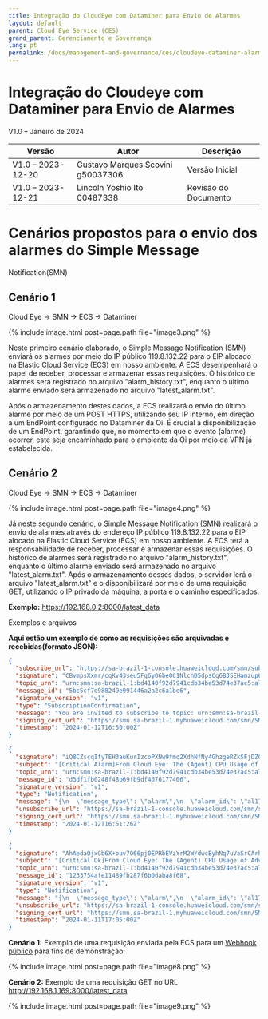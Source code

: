 ```yaml
---
title: Integração do CloudEye com Dataminer para Envio de Alarmes
layout: default
parent: Cloud Eye Service (CES)
grand_parent: Gerenciamento e Governança
lang: pt
permalink: /docs/management-and-governance/ces/cloudeye-dataminer-alarm-integration
---
```


# Integração do Cloudeye com Dataminer para Envio de Alarmes

V1.0 – Janeiro de 2024

| **Versão**        | **Autor**                             | **Descrição**        |
| ----------------- | ------------------------              | -------------------- |
| V1.0 – 2023-12-20 | Gustavo Marques Scovini g50037306     | Versão Inicial       |
| V1.0 – 2023-12-21 | Lincoln Yoshio Ito 00487338           | Revisão do Documento |

# Cenários propostos para o envio dos alarmes do Simple Message
Notification(SMN)

## Cenário 1

Cloud Eye -> SMN -> ECS -> Dataminer

{% include image.html post=page.path file="image3.png" %}

Neste primeiro cenário elaborado, o Simple Message Notification (SMN)
enviará os alarmes por meio do IP público 119.8.132.22 para o EIP
alocado na Elastic Cloud Service (ECS) em nosso ambiente. A ECS
desempenhará o papel de receber, processar e armazenar essas
requisições. O histórico de alarmes será registrado no arquivo
"alarm_history.txt", enquanto o último alarme enviado será armazenado no
arquivo "latest_alarm.txt".

Após o armazenamento destes dados, a ECS realizará o envio do último
alarme por meio de um POST HTTPS, utilizando seu IP interno, em direção
a um EndPoint configurado no Dataminer da Oi. É crucial a
disponibilização de um EndPoint, garantindo que, no momento em que o
evento (alarme) ocorrer, este seja encaminhado para o ambiente da Oi por
meio da VPN já estabelecida.

## Cenário 2

Cloud Eye -> SMN -> ECS -> Dataminer

{% include image.html post=page.path file="image4.png" %}

Já neste segundo cenário, o Simple Message Notification (SMN) realizará
o envio de alarmes através do endereço IP público 119.8.132.22 para o
EIP alocado na Elastic Cloud Service (ECS) em nosso ambiente. A ECS terá
a responsabilidade de receber, processar e armazenar essas requisições.
O histórico de alarmes será registrado no arquivo "alarm_history.txt",
enquanto o último alarme enviado será armazenado no arquivo
"latest_alarm.txt". Após o armazenamento desses dados, o servidor lerá o
arquivo "latest_alarm.txt" e o disponibilizará por meio de uma
requisição GET, utilizando o IP privado da máquina, a porta e o caminho
especificados.

**Exemplo:** https://192.168.0.2:8000/latest_data

Exemplos e arquivos

**Aqui estão um exemplo de como as requisições são arquivadas e recebidas(formato JSON):**

```json
{
  "subscribe_url": "https://sa-brazil-1-console.huaweicloud.com/smn/subscription/confirm?token=bd4140f92d7941cdb34be53d74e37ac5e385f782ddea40049a8a7c80220dd8bff3d79d09478741ba9f3bf9798914312f4716a4a2ce6f46ad8e2809b1c907cfc1&topic_urn=urn:smn:sa-brazil-1:bd4140f92d7941cdb34be53d74e37ac5:alarm-testing&region=sa-brazil-1&region_id=sa-brazil-1",
  "signature": "CBvmpsXxmr/cqKv43seu5Fg6yO6be0C1NlchD5dpsCg6BJSEHamzup6bKA9U+C0WHDFGb2a+ZaHUkqZQY8iR1HFPcizCne7sMn+LqOyyoMFF1+PtCU/g3rLYyDGVPEI2BjzYPRo6ijNOVAEPTneh+hvx5/4dIca7Lj96/+RbuJCzEuifXPIXf8ljr7KsAjG9R4N9lSU97tZR573b3Yftm4y1xBTV+7NCfndXXFJTPObqYfix7wTn5STQdTMjFQZv9jLDPRjbFpsN2JJ1/Y5tFTdv74uIMRz85+VRBeTyzE/yzvSKBiEFAHgLQLQhm0dP5c6rImbbk2d62FBGvoqQ0w==",
  "topic_urn": "urn:smn:sa-brazil-1:bd4140f92d7941cdb34be53d74e37ac5:alarm-testing",
  "message_id": "5bc5cf7e988249e991446a2a2c6a1be6",
  "signature_version": "v1",
  "type": "SubscriptionConfirmation",
  "message": "You are invited to subscribe to topic: urn:smn:sa-brazil-1:bd4140f92d7941cdb34be53d74e37ac5:alarm-testing. To confirm this subscription, please visit the subscribe_url included in this message. The subscribe_url is valid only within 48 hours.",
  "signing_cert_url": "https://smn.sa-brazil-1.myhuaweicloud.com/smn/SMN_sa-brazil-1_439574c9504b45589a008b0d718fad99.pem",
  "timestamp": "2024-01-12T16:50:00Z"
}
```

```json
{
  "signature": "iQ8CZscqIfyTEH3auKurIzcoPXNw9fmq2XdhNfNy4GhzgeRZkSFjDZ0w+noDtHX55zOQLidvSjnXADgE6teFwvecjF9WG/0+UEJLIQF2X4itzHdlmFw8sWqTTAOvLUB9fZIgv57F+ustoAIJuN1b9qydCqvO85qMhCiLrcuf4GbciYYO86vjPzSP2K/TQuoKDJnS1yOA2/jQ7sZHNENF1cODiFYLnAqf05XImmiAePkDdqnW9S7qEUTcKQcwi821SRiyUpUFL75QTR6fDqH9ctymS2va0t/+UOD7HJ0xlaSWCT2vrOYqlnr69BvGWZk5ciaNda/Sb4p1ad37NGou/Q==",
  "subject": "[Critical Alarm]From Cloud Eye: The (Agent) CPU Usage of Advanced Monitoring-ECSs \"ecs-alarms\" has triggered an alarm.",
  "topic_urn": "urn:smn:sa-brazil-1:bd4140f92d7941cdb34be53d74e37ac5:alarm-testing",
  "message_id": "d3df1fb0248f48b69fb9df4676177406",
  "signature_version": "v1",
  "type": "Notification",
  "message": "{\n  \"message_type\": \"alarm\",\n  \"alarm_id\": \"al1704475580412b2a4lnr3W\",\n  \"alarm_name\": \"alarm-shop\",\n  \"alarm_status\": \"alarm\",\n  \"time\": 1705078276006,\n  \"namespace\": \"AGT.ECS\",\n  \"metric_name\": \"cpu_usage\",\n  \"dimension\": \"instance_id:ed5e8d39-9301-45ea-b11d-6ece27a09e17\",\n  \"period\": 1,\n  \"filter\": \"Raw data\",\n  \"comparison_operator\": \"\\u003e=\",\n  \"value\": 80,\n  \"unit\": \"%\",\n  \"count\": 1,\n  \"alarmValue\": [\n    {\n      \"time\": 1705078260000,\n      \"value\": 97.08\n    }\n  ],\n  \"sms_content\": \"[LA-Sao Paulo1][Critical Alarm]Dear hwstaff_intl_50037306: The (Agent) CPU Usage of Advanced Monitoring-ECSs \\\"ecs-alarms\\\" (Private IP Address: 192.168.1.130, Public IP Address: 119.8.138.180, ID: ed5e8d39-9301-45ea-b11d-6ece27a09e17),  Raw data \\u003e= 80% for 1 consecutive periods,\\nCurrent Data: 97.08%,\\nat 01 12, 2024 13:51:16 GMT-03:00 triggered an alarm,Alarm Rule Name: alarm-shop, You can log in to the Cloud Eye console to view details.\",\n  \"default_content\": \"[LA-Sao Paulo1][Critical Alarm]Dear hwstaff_intl_50037306: The (Agent) CPU Usage of Advanced Monitoring-ECSs \\\"ecs-alarms\\\" (Private IP Address: 192.168.1.130, Public IP Address: 119.8.138.180, ID: ed5e8d39-9301-45ea-b11d-6ece27a09e17),  Raw data \\u003e= 80% for 1 consecutive periods,\\nCurrent Data: 97.08%,\\nat 01 12, 2024 13:51:16 GMT-03:00 triggered an alarm,Alarm Rule Name: alarm-shop, You can log in to the Cloud Eye console to view details.\",\n  \"template_variable\": {\n    \"AccountName\": \"hwstaff_intl_50037306\",\n    \"Namespace\": \"Advanced Monitoring\",\n    \"DimensionName\": \"ECSs\",\n    \"ResourceName\": \"ecs-alarms\",\n    \"MetricName\": \"(Agent) CPU Usage\",\n    \"IsAlarm\": true,\n    \"IsCycleTrigger\": false,\n    \"AlarmLevel\": \"Critical\",\n    \"Region\": \"LA-Sao Paulo1\",\n    \"ResourceId\": \"ed5e8d39-9301-45ea-b11d-6ece27a09e17\",\n    \"PrivateIp\": \"192.168.1.130\",\n    \"PublicIp\": \"119.8.138.180\",\n    \"AlarmRule\": \"\",\n    \"CurrentData\": \"97.08%\",\n    \"CurrentDatas\": [],\n    \"AlarmTime\": \"01 12, 2024 13:51:16 GMT-03:00\",\n    \"DataPoint\": {\n      \"01 12, 2024 13:51:00 GMT-03:00\": \"97.08%\"\n    },\n    \"DataPointTime\": [\n      \"01 12, 2024 13:51:00 GMT-03:00\"\n    ],\n    \"AlarmRuleName\": \"alarm-shop\",\n    \"AlarmId\": \"al1704475580412b2a4lnr3W\",\n    \"AlarmDesc\": \"\",\n    \"MonitoringRange\": \"All resources\",\n    \"IsOriginalValue\": true,\n    \"Period\": \"\",\n    \"Filter\": \"Raw data\",\n    \"ComparisonOperator\": \"\\u003e=\",\n    \"Value\": \"80%\",\n    \"Unit\": \"%\",\n    \"Count\": 1,\n    \"EventContent\": \"\",\n    \"Link\": \"https://console.huaweicloud.com/ces/?region=sa-brazil-1#/alarm/histories?alarmId=al1704475580412b2a4lnr3W\\u0026resourceId=ed5e8d39-9301-45ea-b11d-6ece27a09e17\",\n    \"IsIEC\": false,\n    \"IsAgentEvent\": false,\n    \"IngressMaxBandwidthPerSec\": \"\",\n    \"EgressMaxBandwidthPerSec\": \"\",\n    \"WWN\": \"\",\n    \"BDF\": \"\",\n    \"TriggerInfos\": [],\n    \"AlarmPolicies\": []\n  }\n}",
  "unsubscribe_url": "https://sa-brazil-1-console.huaweicloud.com/smn/subscription/unsubscribe?region=sa-brazil-1&region_id=sa-brazil-1&subscription_urn=urn:smn:sa-brazil-1:bd4140f92d7941cdb34be53d74e37ac5:alarm-testing:df299ea12128487aa2ad22e3f0576d0b",
  "signing_cert_url": "https://smn.sa-brazil-1.myhuaweicloud.com/smn/SMN_sa-brazil-1_439574c9504b45589a008b0d718fad99.pem",
  "timestamp": "2024-01-12T16:51:26Z"
}
```

```json
{
  "signature": "AhAedaOjxGb6X+ouv7O66pj0EPRbEVzYrM2W/dwcByhNq7uVaSrCArhv3TdKGzVp7JwfH7Yn4bvFo2C1FLGOWmzdhW1hnPZy5TrnjLuCyN+upZIAaF9ROxEa9TUWXkfqHChvIZa6EbQj9uycOEHUpdyOeDqZIoTZ14wvP7thRLZ3o0cRy1lcUyGEDkViViFVYN2ItRVfEDyC3Yc/IpEbhcmhiCUWh0nzsCWhKLxOhTZsqgc2NrrhvKzvsGaSTevsAxspSbu5t1jt9K837/9SmLI6InSQLwnxhg+c0tKJR5hZ/lQq5MRPMXHa1bspyIj8lnafJGvCvTk8KpuCxVoh7A==",
  "subject": "[Critical Ok]From Cloud Eye: The (Agent) CPU Usage of Advanced Monitoring-ECSs \"ecs-gpt\" has changed to OK from Alarm.",
  "topic_urn": "urn:smn:sa-brazil-1:bd4140f92d7941cdb34be53d74e37ac5:alarm-testing",
  "message_id": "1233754afe11489fb287f6b0daba8f68",
  "signature_version": "v1",
  "type": "Notification",
  "message": "{\n  \"message_type\": \"alarm\",\n  \"alarm_id\": \"al1704475580412b2a4lnr3W\",\n  \"alarm_name\": \"alarm-shop\",\n  \"alarm_status\": \"ok\",\n  \"time\": 1704992690581,\n  \"namespace\": \"AGT.ECS\",\n  \"metric_name\": \"cpu_usage\",\n  \"dimension\": \"instance_id:69cd8177-e857-4317-9081-02c11760ab11\",\n  \"period\": 1,\n  \"filter\": \"Raw data\",\n  \"comparison_operator\": \"\\u003e=\",\n  \"value\": 80,\n  \"unit\": \"%\",\n  \"count\": 1,\n  \"alarmValue\": [\n    {\n      \"time\": 1704992640000,\n      \"value\": 0.3\n    }\n  ],\n  \"sms_content\": \"[LA-Sao Paulo1][Critical Ok]Dear hwstaff_intl_50037306: The (Agent) CPU Usage of Advanced Monitoring-ECSs \\\"ecs-gpt\\\" (Private IP Address: 172.16.1.143, Public IP Address: 119.8.143.21, ID: 69cd8177-e857-4317-9081-02c11760ab11), \\nCurrent Data: 0.30%,\\nat 01 11, 2024 14:04:50 GMT-03:00 changed to OK from Alarm,Alarm Rule Name: alarm-shop, You can log in to the Cloud Eye console to view details.\",\n  \"default_content\": \"[LA-Sao Paulo1][Critical Ok]Dear hwstaff_intl_50037306: The (Agent) CPU Usage of Advanced Monitoring-ECSs \\\"ecs-gpt\\\" (Private IP Address: 172.16.1.143, Public IP Address: 119.8.143.21, ID: 69cd8177-e857-4317-9081-02c11760ab11), \\nCurrent Data: 0.30%,\\nat 01 11, 2024 14:04:50 GMT-03:00 changed to OK from Alarm,Alarm Rule Name: alarm-shop, You can log in to the Cloud Eye console to view details.\",\n  \"template_variable\": {\n    \"AccountName\": \"hwstaff_intl_50037306\",\n    \"Namespace\": \"Advanced Monitoring\",\n    \"DimensionName\": \"ECSs\",\n    \"ResourceName\": \"ecs-gpt\",\n    \"MetricName\": \"(Agent) CPU Usage\",\n    \"IsAlarm\": false,\n    \"IsCycleTrigger\": false,\n    \"AlarmLevel\": \"Critical\",\n    \"Region\": \"LA-Sao Paulo1\",\n    \"ResourceId\": \"69cd8177-e857-4317-9081-02c11760ab11\",\n    \"PrivateIp\": \"172.16.1.143\",\n    \"PublicIp\": \"119.8.143.21\",\n    \"AlarmRule\": \"\",\n    \"CurrentData\": \"0.30%\",\n    \"CurrentDatas\": [],\n    \"AlarmTime\": \"01 11, 2024 14:04:50 GMT-03:00\",\n    \"DataPoint\": {\n      \"01 11, 2024 14:04:00 GMT-03:00\": \"0.30%\"\n    },\n    \"DataPointTime\": [\n      \"01 11, 2024 14:04:00 GMT-03:00\"\n    ],\n    \"AlarmRuleName\": \"alarm-shop\",\n    \"AlarmId\": \"al1704475580412b2a4lnr3W\",\n    \"AlarmDesc\": \"\",\n    \"MonitoringRange\": \"All resources\",\n    \"IsOriginalValue\": true,\n    \"Period\": \"\",\n    \"Filter\": \"Raw data\",\n    \"ComparisonOperator\": \"\\u003e=\",\n    \"Value\": \"80%\",\n    \"Unit\": \"%\",\n    \"Count\": 1,\n    \"EventContent\": \"\",\n    \"Link\": \"https://console.huaweicloud.com/ces/?region=sa-brazil-1#/alarm/histories?alarmId=al1704475580412b2a4lnr3W\\u0026resourceId=69cd8177-e857-4317-9081-02c11760ab11\",\n    \"IsIEC\": false,\n    \"IsAgentEvent\": false,\n    \"IngressMaxBandwidthPerSec\": \"\",\n    \"EgressMaxBandwidthPerSec\": \"\",\n    \"WWN\": \"\",\n    \"BDF\": \"\",\n    \"TriggerInfos\": [],\n    \"AlarmPolicies\": []\n  }\n}",
  "unsubscribe_url": "https://sa-brazil-1-console.huaweicloud.com/smn/subscription/unsubscribe?region=sa-brazil-1&region_id=sa-brazil-1&subscription_urn=urn:smn:sa-brazil-1:bd4140f92d7941cdb34be53d74e37ac5:alarm-testing:df299ea12128487aa2ad22e3f0576d0b",
  "signing_cert_url": "https://smn.sa-brazil-1.myhuaweicloud.com/smn/SMN_sa-brazil-1_439574c9504b45589a008b0d718fad99.pem",
  "timestamp": "2024-01-11T17:05:00Z"
}
```

**Cenário 1:** Exemplo de uma requisição enviada pela ECS para um
[Webhook público](https://webhook-test.com/) para fins de demonstração:

{% include image.html post=page.path file="image8.png" %}

**Cenário 2:** Exemplo de uma requisição GET no URL
http://192.168.1.169:8000/latest_data

{% include image.html post=page.path file="image9.png" %}